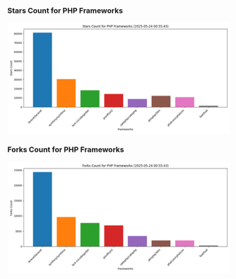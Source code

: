 ### Stars Count for PHP Frameworks

![Stars Chart](./archive/charts/20250524005543_stars_count.png)

### Forks Count for PHP Frameworks

![Forks Chart](./archive/charts/20250524005543_forks_count.png)


